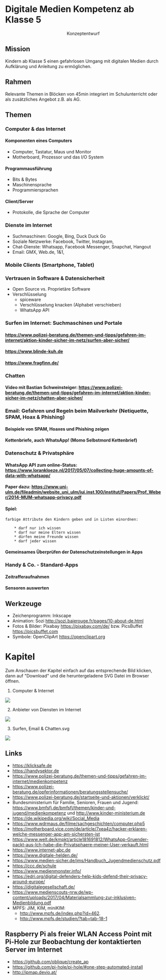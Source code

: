 # Digitale Medien Kompetenz ab Klasse 5
<center>Konzeptentwurf</center>

## Mission
Kindern ab Klasse 5 einen gefahrlosen Umgang mit digitalen Medien durch Aufklärung und Anleitung zu ermöglichen.

## Rahmen
Relevante Themen in Blöcken von 45min integriert im Schulunterricht oder als zusätzliches Angebot z.B. als AG.

## Themen
### Computer & das Internet
#### Komponenten eines Computers
- Computer, Tastatur, Maus und Monitor
- Motherboard, Prozessor und das I/O System
#### Programmausführung
- Bits & Bytes
- Maschinensprache
- Programmiersprachen
#### Client/Server
- Protokolle, die Sprache der Computer
### Dienste im Internet
- Suchmaschinen: Google, Bing, Duck Duck Go
- Soziale Netzwerke: Facebook, Twitter, Instagram,
- Chat-Dienste: Whatsapp, Facebook Messenger, Snapchat, Hangout
- Email: GMX, Web.de, 1&1,
### Mobile Clients (Smartphone, Tablet)
### Vertrauen in Software & Datensicherheit
- Open Source vs. Proprietäre Software
- Verschlüsselung
  - spiceware
  - Verschlüsselung knacken (Alphabet verschieben)
  - WhatsApp API

### Surfen im Internet: Suchmaschinen und Portale
#### https://www.polizei-beratung.de/themen-und-tipps/gefahren-im-internet/aktion-kinder-sicher-im-netz/surfen-aber-sicher/
#### https://www.blinde-kuh.de
#### https://www.fragfinn.de/

### Chatten
#### Video mit Bastian Schweinsteiger: https://www.polizei-beratung.de/themen-und-tipps/gefahren-im-internet/aktion-kinder-sicher-im-netz/chatten-aber-sicher/

### Email: Gefahren und Regeln beim Mailverkehr (Netiquette, SPAM, Hoax & Phishing)
#### Beispiele von SPAM, Hoaxes und Phishing zeigen
#### Kettenbriefe, auch WhatsApp! (Momo Selbstmord Kettenbrief)
 
### Datenschutz & Privatsphäre
#### WhatsApp API zum online-Status: https://www.lorankloeze.nl/2017/05/07/collecting-huge-amounts-of-data-with-whatsapp/
#### Paper dazu: https://www.uni-ulm.de/fileadmin/website_uni_ulm/iui.inst.100/institut/Papers/Prof_Weber/2014-MUM-whatsapp-privacy.pdf
#### Spiel:
    farbige Attribute den Kindern geben und in Listen einordnen:

        * darf nur ich wissen
        * darf nur meine Eltern wissen
        * dürfen meine Freunde wissen
        * darf jeder wissen

#### Gemeinsames Überprüfen der Datenschutzeinstellungen in Apps


### Handy & Co. - Standard-Apps
#### Zeitrafferaufnahmen
#### Sensoren auswerten



## Werkzeuge
* Zeichenprogramm: Inkscape
* Animation: Sozi http://sozi.baierouge.fr/pages/10-about-de.html
* Fotos & Bilder: Pixabay https://pixabay.com/de/ bzw. PicsBuffet https://picsbuffet.com
* Symbole: OpenClipArt https://openclipart.org


# Kapitel
Zum Anschauen der Kapitel einfach auf das entsprechende Bild klicken, dann auf "Download" und die heruntergeladene SVG Datei im Browser öffnen.

1. Computer & Internet

<img src="./Computer_und_Internet.svg">

2. Anbieter von Diensten im Internet

<img src="./Dienste_im_Internet.svg.svg">

3. Surfen, Email & Chatten.svg

<img src="./Surfen_Email_Chatten.svg">


## Links
- https://klicksafe.de
- https://handysektor.de
- https://www.polizei-beratung.de/themen-und-tipps/gefahren-im-internet/medienkompetenz
- https://www.polizei-beratung.de/opferinformationen/beratungsstellensuche/
- https://www.polizei-beratung.de/startseite-und-aktionen/verklickt/
- Bundesministerium für Familie, Senioren, Frauen und Jugend: https://www.bmfsfj.de/bmfsfj/themen/kinder-und-jugend/medienkompetenz und http://www.kinder-ministerium.de
- https://de.wikipedia.org/wiki/Social_Media
- https://www.wdrmaus.de/filme/sachgeschichten/computer.php5
- https://motherboard.vice.com/de/article/7xea4z/hacker-erklaren-welche-messenger-app-am-sichersten-ist
- https://www.welt.de/kmpkt/article181691812/WhatsApp-Gruender-packt-aus-Ich-habe-die-Privatsphaere-meiner-User-verkauft.html
- https://www.internet-abc.de
- https://www.digitale-helden.de/
- https://www.medien-sicher.de/jms/Handbuch_Jugendmedienschutz.pdf
- https://ccc.de/schule
- https://www.medienmonster.info/
- https://edri.org/digital-defenders-help-kids-defend-their-privacy-around-europe/
- https://digitalegesellschaft.de/
- https://www.medienscouts-nrw.de/wp-content/uploads/2017/04/Materialsammlung-zur-inklusiven-Medienbildung.pdf
- MPFS: JIM, KIM, miniKIM:
  - http://www.mpfs.de/index.php?id=462.
  - http://www.mpfs.de/studien/?tab=tab-18-1

## Raspberry Pi als freier WLAN Access Point mit Pi-Hole zur Beobachtung der kontaktierten Server im Internet
- https://github.com/oblique/create_ap
- https://github.com/pi-hole/pi-hole/#one-step-automated-install
- http://ipmap.devio.at/
